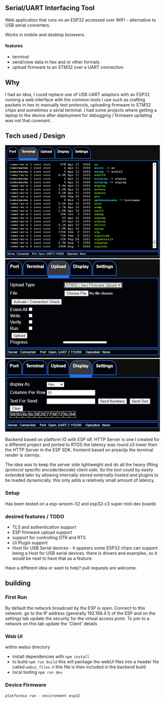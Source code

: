 ## Serial/UART Interfacing Tool ##
Web application that runs on an ESP32 accessed over WIFI - alternative to USB serial converters.

Works in mobile and desktop browsers.

#### features ####

* terminal
* send/view data in hex and or other formats
* upload firmware to an STM32 over a UART connection


## Why ##

I had an idea, I could replace use of USB UART adaptors with an ESP32 running a web interface with the common tools
I use such as crafting packets in hex to manually test protocols, uploading firmware to STM32 chips and sometimes a serial terminal. I had some projects where getting a laptop to the device after deployment for debugging / firmware updating was not that covenant.

## Tech used / Design  ##

![Terminal Tab](serialSpart_term.PNG)
![Upload Tab](serialSpart_upload.PNG)
![Display Tab](serialSpart_display.PNG)

Backend based on platform IO with ESP idf.
HTTP Server is one I created for a different project and ported to RTOS the latency was round x3 lower then the HTTP Server in the ESP SDK.
frontend based on preactjs the terminal render is xtermjs.


The idea was to keep the server side lightweight and do all the heavy lifting (protocol specific encode/decode) client side.
So the tool could by easily extended later by allowing internally stored externally hosted and plugins to be loaded dynamically. this only adds a relatively small amount of latency.

### Setup ###

Has been tested on a esp-wroom-32 and esp32-c3 super mini dev boards

### desired features / TODO ###

* TLS and authentication support
* ESP firmware upload support
* support for controlling DTR and RTS
* UI Plugin support
* Host for USB Serial devices -
  it appears some ESP32 chips can support being a Host for USB serial devices. there is drivers and examples, so
  it would be neat to have that as a feature.

 Have a different idea or want to help? pull requests are welcome.


## building ##

### First Run ###

By default the network broadcast by the ESP is open. Connect to this network. 
go to the IP address (generally 192.168.4.1) of the ESP and on the settings tab update the security for the virtual access point. To join to a network on this tab update the 'Client' details

### Web UI ###
 
 within webui directory

 * install dependencies with `npm install`
 * to build `npm run build` 
  this will package the webUI files into a header file called `webui_files.h` this file is then included in the backend build
 * local testing `npm run dev`

### Device Firmware
   `platformio run --environment esp32`